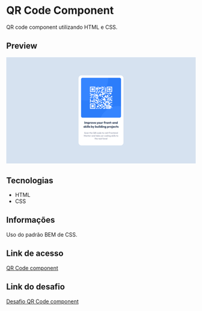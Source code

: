 # QR Code Component

QR code component utilizando HTML e CSS.

## Preview

![Preview do projeto](assets/img/qr-code-component-preview.png "QR Code component preview")

## Tecnologias

- HTML
- CSS

## Informações

Uso do padrão BEM de CSS.

## Link de acesso

<a href="https://udanielnogueira.github.io/qr-code-component/" target="_blank">QR Code component</a>

## Link do desafio

<a href="https://www.frontendmentor.io/challenges/qr-code-component-iux_sIO_H" target="_blank">Desafio QR Code component</a>
